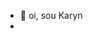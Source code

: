 - 👋 oi, sou Karyn
- 

<!---
karynsilva/karynsilva is a ✨ special ✨ repository because its `README.md` (this file) appears on your GitHub profile.
You can click the Preview link to take a look at your changes.
--->
